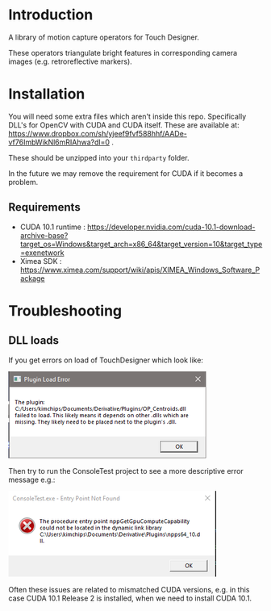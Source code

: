 # Introduction

A library of motion capture operators for Touch Designer.

These operators triangulate bright features in corresponding camera images (e.g. retroreflective markers).

# Installation

You will need some extra files which aren't inside this repo. Specifically DLL's for OpenCV with CUDA and CUDA itself. These are available at: https://www.dropbox.com/sh/yjeef9fvf588hhf/AADe-vf76ImbWikNl6mRIAhwa?dl=0 .

These should be unzipped into your `thirdparty` folder.

In the future we may remove the requirement for CUDA if it becomes a problem. 

## Requirements

* CUDA 10.1 runtime : https://developer.nvidia.com/cuda-10.1-download-archive-base?target_os=Windows&target_arch=x86_64&target_version=10&target_type=exenetwork
* Ximea SDK : https://www.ximea.com/support/wiki/apis/XIMEA_Windows_Software_Package

# Troubleshooting

## DLL loads

If you get errors on load of TouchDesigner which look like:

![Touch Designer DLL load error](.github/td_dll_load_error.png)

Then try to run the ConsoleTest project to see a more descriptive error message e.g.:

![ConsoleTest DLL load error](.github/consoletest.png)

Often these issues are related to mismatched CUDA versions, e.g. in this case CUDA 10.1 Release 2 is installed, when we need to install CUDA 10.1.